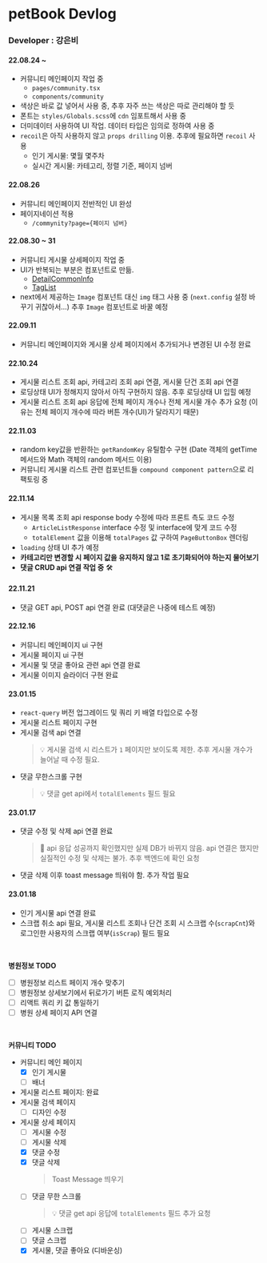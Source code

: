 # petBook Devlog

### Developer : 강은비

#### 22.08.24 ~

- 커뮤니티 메인페이지 작업 중
  - `pages/community.tsx`
  - `components/community`
- 색상은 바로 값 넣어서 사용 중, 추후 자주 쓰는 색상은 따로 관리해야 할 듯
- 폰트는 `styles/Globals.scss`에 `cdn` 임포트해서 사용 중
- 더미데이터 사용하여 UI 작업. 데이터 타입은 임의로 정하여 사용 중
- `recoil`은 아직 사용하지 않고 `props drilling` 이용. 추후에 필요하면 `recoil` 사용
  - 인기 게시물: 몇월 몇주차
  - 실시간 게시물: 카테고리, 정렬 기준, 페이지 넘버

#### 22.08.26

- 커뮤니티 메인페이지 전반적인 UI 완성
- 페이지네이션 적용
  - `/commynity?page={페이지 넘버}`

#### 22.08.30 ~ 31

- 커뮤니티 게시물 상세페이지 작업 중
- UI가 반복되는 부분은 컴포넌트로 만듦.
  - [DetailCommonInfo](https://github.com/K-Slave/petBook-Client/blob/eunnbi-feature/petbook_fe/components/community/DetailCommonInfo.tsx)
  - [TagList](https://github.com/K-Slave/petBook-Client/blob/eunnbi-feature/petbook_fe/components/community/TagList.tsx)
- next에서 제공하는 `Image` 컴포넌트 대신 `img` 태그 사용 중 (`next.config` 설정 바꾸기 귀찮아서...) 추후 `Image` 컴포넌트로 바꿀 예정

#### 22.09.11

- 커뮤니티 메인페이지와 게시물 상세 페이지에서 추가되거나 변경된 UI 수정 완료

#### 22.10.24

- 게시물 리스트 조회 api, 카테고리 조회 api 연결, 게시물 단건 조회 api 연결
- 로딩상태 UI가 정해지지 않아서 아직 구현하지 않음. 추후 로딩상태 UI 입힐 예정
- 게시물 리스트 조회 api 응답에 전체 페이지 개수나 전체 게시물 개수 추가 요청 (이유는 전체 페이지 개수에 따라 버튼 개수(UI)가 달라지기 때문)

#### 22.11.03

- random key값을 반환하는 `getRandomKey` 유틸함수 구현 (Date 객체의 getTime 메서드와 Math 객체의 random 메서드 이용)
- 커뮤니티 게시물 리스트 관련 컴포넌트들 `compound component pattern`으로 리팩토링 중

#### 22.11.14

- 게시물 목록 조회 api response body 수정에 따라 프론트 측도 코드 수정
  - `ArticleListResponse` interface 수정 및 interface에 맞게 코드 수정
  - `totalElement` 값을 이용해 `totalPages` 값 구하여 `PageButtonBox` 렌더링
- `loading` 상태 UI 추가 예정
- **카테고리만 변경할 시 페이지 값을 유지하지 않고 1로 초기화되어야 하는지 물어보기**
- **댓글 CRUD api 연결 작업 중** 🛠️

#### 22.11.21

- 댓글 GET api, POST api 연결 완료 (대댓글은 나중에 테스트 예정)

#### 22.12.16

- 커뮤니티 메인페이지 ui 구현
- 게시물 페이지 ui 구현
- 게시물 및 댓글 좋아요 관련 api 연결 완료
- 게시물 이미지 슬라이더 구현 완료

#### 23.01.15

- `react-query` 버전 업그레이드 및 쿼리 키 배열 타입으로 수정
- 게시물 리스트 페이지 구현
- 게시물 검색 api 연결
  > 💡 게시물 검색 시 리스트가 `1` 페이지만 보이도록 제한. 추후 게시물 개수가 늘어날 때 수정 필요.
- 댓글 무한스크롤 구현
  > 💡 댓글 get api에서 `totalElements` 필드 필요

#### 23.01.17

- 댓글 수정 및 삭제 api 연결 완료
  > 🐛 api 응답 성공까지 확인했지만 실제 DB가 바뀌지 않음. api 연결은 했지만 실질적인 수정 및 삭제는 불가. 추후 백엔드에 확인 요청
- 댓글 삭제 이후 toast message 띄워야 함. 추가 작업 필요

#### 23.01.18

- 인기 게시물 api 연결 완료
- 스크랩 취소 api 필요, 게시물 리스트 조회나 단건 조회 시 스크랩 수(`scrapCnt`)와 로그인한 사용자의 스크랩 여부(`isScrap`) 필드 필요

<br/>

**병원정보 TODO**

- [ ] 병원정보 리스트 페이지 개수 맞추기
- [ ] 병원정보 상세보기에서 뒤로가기 버튼 로직 예외처리
- [ ] 리액트 쿼리 키 값 통일하기
- [ ] 병원 상세 페이지 API 연결

<br/>

**커뮤니티 TODO**

- 커뮤니티 메인 페이지
  - [x] 인기 게시물
  - [ ] 배너
- 게시물 리스트 페이지: 완료
- 게시물 검색 페이지
  - [ ] 디자인 수정
- 게시물 상세 페이지
  - [ ] 게시물 수정
  - [ ] 게시물 삭제
  - [x] 댓글 수정
  - [x] 댓글 삭제
    > Toast Message 띄우기
  - [ ] 댓글 무한 스크롤
    > 💡 댓글 get api 응답에 `totalElements` 필드 추가 요청
  - [ ] 게시물 스크랩
  - [ ] 댓글 스크랩
  - [x] 게시물, 댓글 좋아요 (디바운싱)

